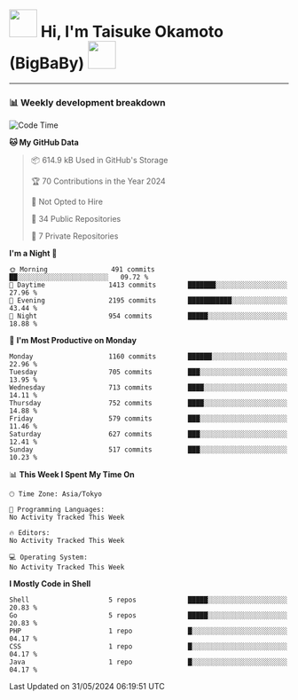 <!-- Title -->
<h1>
    <img src="https://media.tenor.com/TlyRveJkgo4AAAAi/cloud-cloud-strife.gif" width="50"/> 
    Hi, I'm Taisuke Okamoto (BigBaBy) 
    <img src="https://media.tenor.com/TlyRveJkgo4AAAAi/cloud-cloud-strife.gif" width="50"/>
</h1>

---

<h3> 📊 Weekly development breakdown </h3>
<!-- waka-readme-stats -->

<!--START_SECTION:waka-->
![Code Time](http://img.shields.io/badge/Code%20Time-1%2C754%20hrs%2056%20mins-blue)

**🐱 My GitHub Data** 

> 📦 614.9 kB Used in GitHub's Storage 
 > 
> 🏆 70 Contributions in the Year 2024
 > 
> 🚫 Not Opted to Hire
 > 
> 📜 34 Public Repositories 
 > 
> 🔑 7 Private Repositories 
 > 
**I'm a Night 🦉** 

```text
🌞 Morning                491 commits         ██░░░░░░░░░░░░░░░░░░░░░░░   09.72 % 
🌆 Daytime                1413 commits        ███████░░░░░░░░░░░░░░░░░░   27.96 % 
🌃 Evening                2195 commits        ███████████░░░░░░░░░░░░░░   43.44 % 
🌙 Night                  954 commits         █████░░░░░░░░░░░░░░░░░░░░   18.88 % 
```
📅 **I'm Most Productive on Monday** 

```text
Monday                   1160 commits        ██████░░░░░░░░░░░░░░░░░░░   22.96 % 
Tuesday                  705 commits         ███░░░░░░░░░░░░░░░░░░░░░░   13.95 % 
Wednesday                713 commits         ████░░░░░░░░░░░░░░░░░░░░░   14.11 % 
Thursday                 752 commits         ████░░░░░░░░░░░░░░░░░░░░░   14.88 % 
Friday                   579 commits         ███░░░░░░░░░░░░░░░░░░░░░░   11.46 % 
Saturday                 627 commits         ███░░░░░░░░░░░░░░░░░░░░░░   12.41 % 
Sunday                   517 commits         ███░░░░░░░░░░░░░░░░░░░░░░   10.23 % 
```


📊 **This Week I Spent My Time On** 

```text
🕑︎ Time Zone: Asia/Tokyo

💬 Programming Languages: 
No Activity Tracked This Week

🔥 Editors: 
No Activity Tracked This Week

💻 Operating System: 
No Activity Tracked This Week
```

**I Mostly Code in Shell** 

```text
Shell                    5 repos             █████░░░░░░░░░░░░░░░░░░░░   20.83 % 
Go                       5 repos             █████░░░░░░░░░░░░░░░░░░░░   20.83 % 
PHP                      1 repo              █░░░░░░░░░░░░░░░░░░░░░░░░   04.17 % 
CSS                      1 repo              █░░░░░░░░░░░░░░░░░░░░░░░░   04.17 % 
Java                     1 repo              █░░░░░░░░░░░░░░░░░░░░░░░░   04.17 % 
```




 Last Updated on 31/05/2024 06:19:51 UTC
<!--END_SECTION:waka-->
